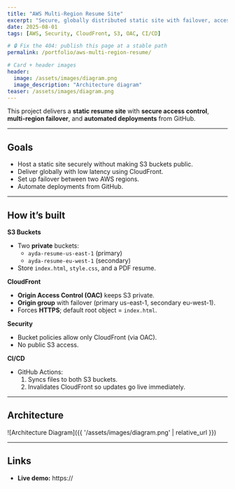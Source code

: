 ```yaml
---
title: "AWS Multi-Region Resume Site"
excerpt: "Secure, globally distributed static site with failover, access control, and CI/CD."
date: 2025-08-01
tags: [AWS, Security, CloudFront, S3, OAC, CI/CD]

# 🔒 Fix the 404: publish this page at a stable path
permalink: /portfolio/aws-multi-region-resume/

# Card + header images
header:
  image: /assets/images/diagram.png
  image_description: "Architecture diagram"
teaser: /assets/images/diagram.png
---
```


This project delivers a **static resume site** with **secure access control**, **multi-region failover**, and **automated deployments** from GitHub.

---

## Goals
- Host a static site securely without making S3 buckets public.
- Deliver globally with low latency using CloudFront.
- Set up failover between two AWS regions.
- Automate deployments from GitHub.

---

## How it’s built

**S3 Buckets**  
- Two **private** buckets:
  - `ayda-resume-us-east-1` (primary)
  - `ayda-resume-eu-west-1` (secondary)
- Store `index.html`, `style.css`, and a PDF resume.

**CloudFront**  
- **Origin Access Control (OAC)** keeps S3 private.
- **Origin group** with failover (primary us-east-1, secondary eu-west-1).
- Forces **HTTPS**; default root object = `index.html`.

**Security**  
- Bucket policies allow only CloudFront (via OAC).
- No public S3 access.

**CI/CD**  
- GitHub Actions:
  1. Syncs files to both S3 buckets.
  2. Invalidates CloudFront so updates go live immediately.

---

## Architecture
![Architecture Diagram]({{ '/assets/images/diagram.png' | relative_url }})

---

## Links
- **Live demo:** https://<your-cloudfront-domain>

